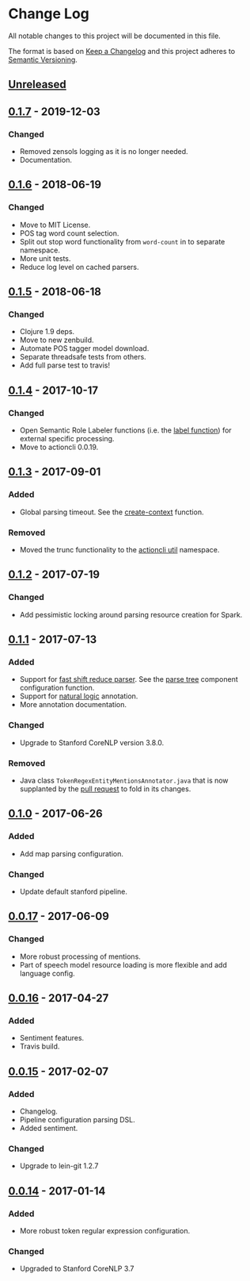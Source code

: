 # Change Log
All notable changes to this project will be documented in this file.

The format is based on [Keep a Changelog](http://keepachangelog.com/)
and this project adheres to [Semantic Versioning](http://semver.org/).


## [Unreleased]


## [0.1.7] - 2019-12-03
### Changed
- Removed zensols logging as it is no longer needed.
- Documentation.


## [0.1.6] - 2018-06-19
### Changed
- Move to MIT License.
- POS tag word count selection.
- Split out stop word functionality from `word-count` in to separate namespace.
- More unit tests.
- Reduce log level on cached parsers.


## [0.1.5] - 2018-06-18
### Changed
- Clojure 1.9 deps.
- Move to new zenbuild.
- Automate POS tagger model download.
- Separate threadsafe tests from others.
- Add full parse test to travis!


## [0.1.4] - 2017-10-17
### Changed
- Open Semantic Role Labeler functions (i.e. the [label function]) for external
  specific processing.
- Move to actioncli 0.0.19.


## [0.1.3] - 2017-09-01
### Added
- Global parsing timeout.  See the [create-context] function.

### Removed
- Moved the trunc functionality to the [actioncli util] namespace.


## [0.1.2] - 2017-07-19
### Changed
- Add pessimistic locking around parsing resource creation for Spark.


## [0.1.1] - 2017-07-13
### Added
- Support for
  [fast shift reduce parser](https://nlp.stanford.edu/software/srparser.shtml).
  See the [parse tree](https://plandes.github.io/clj-nlp-parse/codox/zensols.nlparse.config.html#var-parse-tree)
  component configuration function.
- Support for
  [natural logic](https://stanfordnlp.github.io/CoreNLP/natlog.html) annotation.
- More annotation documentation.

### Changed
- Upgrade to Stanford CoreNLP version 3.8.0.

### Removed
- Java class `TokenRegexEntityMentionsAnnotator.java` that is now supplanted by
  the [pull request](https://github.com/stanfordnlp/CoreNLP/pull/323) to fold
  in its changes.


## [0.1.0] - 2017-06-26
### Added
- Add map parsing configuration.

### Changed
- Update default stanford pipeline.


## [0.0.17] - 2017-06-09
### Changed
- More robust processing of mentions.
- Part of speech model resource loading is more flexible and add language
  config.


## [0.0.16] - 2017-04-27
### Added
- Sentiment features.
- Travis build.


## [0.0.15] - 2017-02-07
### Added
- Changelog.
- Pipeline configuration parsing DSL.
- Added sentiment.

### Changed
- Upgrade to lein-git 1.2.7


## [0.0.14] - 2017-01-14
### Added
- More robust token regular expression configuration.

### Changed
- Upgraded to Stanford CoreNLP 3.7


[Unreleased]: https://github.com/plandes/clj-nlp-parse/compare/v0.1.7...HEAD
[0.1.7]: https://github.com/plandes/clj-nlp-parse/compare/v0.1.6...v0.1.7
[0.1.6]: https://github.com/plandes/clj-nlp-parse/compare/v0.1.5...v0.1.6
[0.1.5]: https://github.com/plandes/clj-nlp-parse/compare/v0.1.4...v0.1.5
[0.1.4]: https://github.com/plandes/clj-nlp-parse/compare/v0.1.3...v0.1.4
[0.1.3]: https://github.com/plandes/clj-nlp-parse/compare/v0.1.2...v0.1.3
[0.1.2]: https://github.com/plandes/clj-nlp-parse/compare/v0.1.1...v0.1.2
[0.1.1]: https://github.com/plandes/clj-nlp-parse/compare/v0.1.0...v0.1.1
[0.1.0]: https://github.com/plandes/clj-nlp-parse/compare/v0.0.17...v0.1.0
[0.0.17]: https://github.com/plandes/clj-nlp-parse/compare/v0.0.16...v0.0.17
[0.0.16]: https://github.com/plandes/clj-nlp-parse/compare/v0.0.15...v0.0.16
[0.0.15]: https://github.com/plandes/clj-nlp-parse/compare/v0.0.14...v0.0.15
[0.0.14]: https://github.com/plandes/clj-nlp-parse/compare/v0.0.13...v0.0.14

[create-context]: https://plandes.github.io/clj-nlp-parse/codox/zensols.nlparse.config.html#var-create-context
[actioncli util]: https://plandes.github.io/clj-actioncli/codox/zensols.actioncli.util.html
[label function]: https://plandes.github.io/clj-nlp-parse/codox/zensols.nlparse.srl.html#var-label

